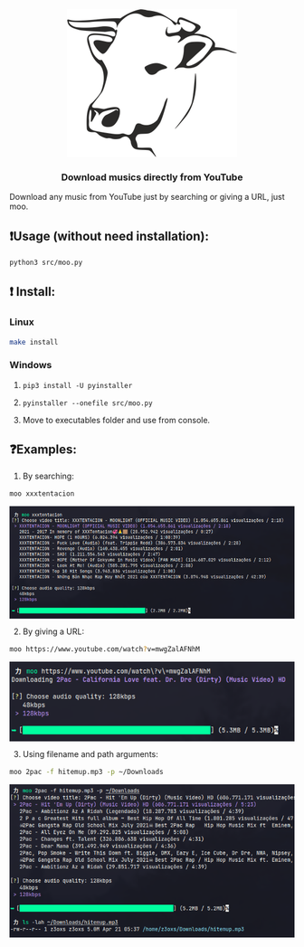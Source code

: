 <div align="center">
    <img src="./assets/cow.png" />
    <h3>Download musics directly from YouTube</h3>
</div>

Download any music from YouTube just by searching or giving a URL, just moo.

## ❗️Usage (without need installation):
```bash
python3 src/moo.py
```

## ❗️ Install:

### Linux
```bash
make install
```

### Windows
1. `pip3 install -U pyinstaller`

2. `pyinstaller --onefile src/moo.py`

3. Move to executables folder and use from console.

## ❓Examples:
1. By searching:

```bash
moo xxxtentacion
```

<div align="center">
    <img align="center" src="./assets/example1.png" />
</div>

2. By giving a URL:

```bash
moo https://www.youtube.com/watch?v=mwgZalAFNhM
```

<div align="center">
    <img align="center" src="./assets/example2.png" />
</div>

3. Using filename and path arguments:

```bash
moo 2pac -f hitemup.mp3 -p ~/Downloads
```

<div align="center">
    <img src="./assets/example3.png" />
</div>
